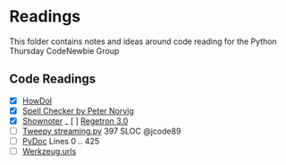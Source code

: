 # Readings

This folder contains notes and ideas around code reading
for the Python Thursday CodeNewbie Group

## Code Readings

- [X] [HowDoI](https://github.com/gleitz/howdoi/blob/master/howdoi/howdoi.py)
- [X] [Spell Checker by Peter Norvig](http://norvig.com/spell-correct.html)
- [X] [Shownoter](https://github.com/kjaymiller/shownoter)
_ [ ] [Regetron 3.0](https://github.com/Sean1708/Regetron3.0/blob/master/regetron/engine.py)
- [ ] [Tweepy streaming.py](https://github.com/tweepy/tweepy/blob/master/tweepy/streaming.py) 397 SLOC @jcode89
- [ ] [PyDoc](https://hg.python.org/cpython/file/default/Lib/pydoc.py) Lines 0 .. 425
- [ ] [Werkzeug.urls](https://github.com/mitsuhiko/werkzeug/blob/master/werkzeug/urls.py)
